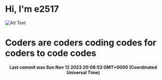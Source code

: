 # Hi, I'm e2517

![Alt Text](https://github.com/E2517/e2517/blob/master/images/background.gif)

# Coders are coders coding codes for coders to code codes

<h4 align="center">Last commit was Sun Nov 12 2023 20:08:53 GMT+0000 (Coordinated Universal Time)</h4>
